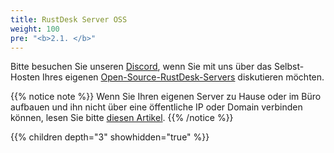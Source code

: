 ```yaml
---
title: RustDesk Server OSS
weight: 100
pre: "<b>2.1. </b>"
---
```


Bitte besuchen Sie unseren [Discord](https://discord.com/invite/nDceKgxnkV), wenn Sie mit uns über das Selbst-Hosten Ihres eigenen [Open-Source-RustDesk-Servers](https://github.com/rustdesk/rustdesk-server) diskutieren möchten.

{{% notice note %}}
Wenn Sie Ihren eigenen Server zu Hause oder im Büro aufbauen und ihn nicht über eine öffentliche IP oder Domain verbinden können, lesen Sie bitte [diesen Artikel](https://rustdesk.com/docs/de/self-host/nat-loopback-issues/).
{{% /notice %}}

{{% children depth="3" showhidden="true" %}}
